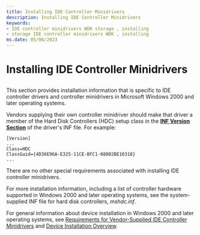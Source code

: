 ```yaml
---
title: Installing IDE Controller Minidrivers
description: Installing IDE Controller Minidrivers
keywords:
- IDE controller minidrivers WDK storage , installing
- storage IDE controller minidrivers WDK , installing
ms.date: 05/08/2023
---
```


# Installing IDE Controller Minidrivers

## <span id="ddk_installing_ide_controller_minidrivers_kg"></span><span id="DDK_INSTALLING_IDE_CONTROLLER_MINIDRIVERS_KG"></span>

This section provides installation information that is specific to IDE controller drivers and controller minidrivers in Microsoft Windows 2000 and later operating systems.

Vendors supplying their own controller minidriver should make that driver a member of the Hard Disk Controllers (HDC) setup class in the [**INF Version Section**](../install/inf-version-section.md) of the driver's INF file. For example:

```inf
[Version]
...
Class=HDC
ClassGuid={4D36E96A-E325-11CE-BFC1-08002BE10318}
...
```

There are no other special requirements associated with installing IDE controller minidrivers.

For more installation information, including a list of controller hardware supported in Windows 2000 and later operating systems, see the system-supplied INF file for hard disk controllers, *mshdc.inf*.

For general information about device installation in Windows 2000 and later operating systems, see [Requirements for Vendor-Supplied IDE Controller Minidrivers](requirements-for-vendor-supplied-ide-controller-minidrivers.md) and [Device Installation Overview](../install/overview-of-device-and-driver-installation.md).
